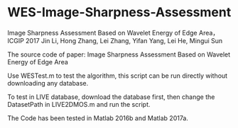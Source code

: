 # WES-Image-Sharpness-Assessment
Image Sharpness Assessment Based on Wavelet Energy of Edge Area， ICGIP 2017
Jin Li, Hong Zhang, Lei Zhang, Yifan Yang, Lei He, Mingui Sun 

The source code of paper: Image Sharpness Assessment Based on Wavelet Energy of Edge Area

Use WESTest.m to test the algorithm, this script can be run directly without downloading any database.

To test in LIVE database, download the database first, then change the DatasetPath in LIVE2DMOS.m and run the script.

The Code has been tested in Matlab 2016b and Matlab 2017a.
